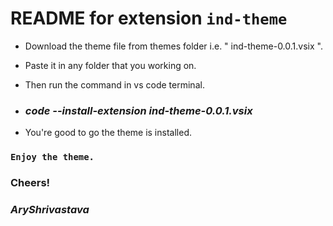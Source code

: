 # README for extension `ind-theme`

* Download the theme file from themes folder i.e. " ind-theme-0.0.1.vsix ".

* Paste it in any folder that you working on.

* Then run the command in vs code terminal.
* ### *code --install-extension ind-theme-0.0.1.vsix*

* You're good to go the theme is installed.

### `Enjoy the theme.`
### **Cheers!**
### ***AryShrivastava***